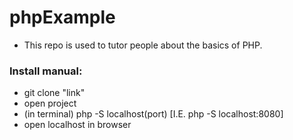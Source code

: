 # phpExample
- This repo is used to tutor people about the basics of PHP.

### Install manual:
- git clone "link"
- open project
- (in terminal) php -S localhost(port) [I.E. php -S localhost:8080]
- open localhost in browser